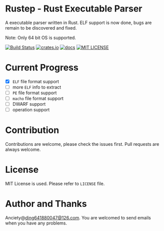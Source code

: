 # Rustep - Rust Executable Parser
A executable parser written in Rust. ELF support is now done, bugs are remain to be discovered and
fixed.

Note: Only 64 bit OS is supported.

[![Build Status](https://travis-ci.org/Escapingbug/Rustep.svg?branch=master)](https://travis-ci.org/Escapingbug/Rustep)
[![crates.io](https://img.shields.io/crates/v/rustep.svg)](https://crates.io/crates/rustep)
[![docs](https://docs.rs/rustep/badge.svg)](https://docs.rs/rustep/0.1.1/rustep/)
[![MIT LICENSE](https://img.shields.io/badge/license-MIT-blue.svg)](https://raw.githubusercontent.com/Escapingbug/Rustep/master/LICENSE)

# Current Progress
* [x] `ELF` file format support
* [ ] more `ELF` info to extract
* [ ] `PE` file format support
* [ ] `macho` file format support
* [ ] DWARF support
* [ ] operation support

# Contribution
Contributions are welcome, please check the issues first. Pull requests are always welcome.

# License
MIT License is used. Please refer to `LICENSE` file.

# Author and Thanks
Anciety@ding641880047@126.com. You are welcomed to send emails when you have any problems.
